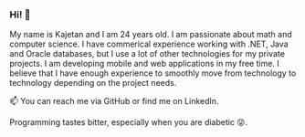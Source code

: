 ### Hi! 👋

My name is Kajetan and I am 24 years old. I am passionate about math and computer science.
I have commerical experience working with .NET, Java and Oracle databases, but I use a lot of other technologies for my private projects. I am developing mobile and web applications in my free time. I believe that I have enough experience to smoothly move from technology to technology depending on the project needs.

📫 You can reach me via GitHub or find me on LinkedIn.

Programming tastes bitter, especially when you are diabetic 😜.

